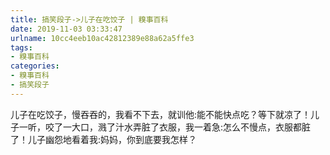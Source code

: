 ```yaml
---
title: 搞笑段子->儿子在吃饺子 | 糗事百科
date: 2019-11-03 03:33:47
urlname: 10cc4eeb10ac42812389e88a62a5ffe3
tags: 
- 糗事百科
categories:
- 糗事百科
- 搞笑段子
---
```

儿子在吃饺子，慢吞吞的，我看不下去，就训他:能不能快点吃？等下就凉了！儿子一听，咬了一大口，溅了汁水弄脏了衣服，我一着急:怎么不慢点，衣服都脏了！儿子幽怨地看着我:妈妈，你到底要我怎样？


